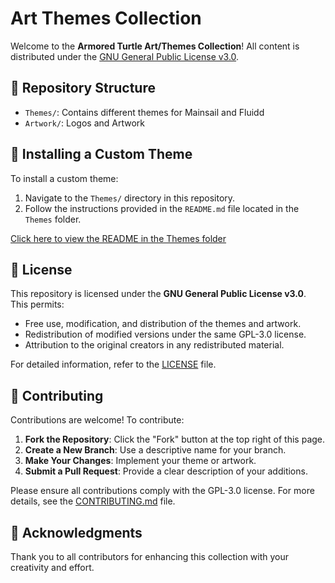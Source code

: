 # Art Themes Collection

Welcome to the **Armored Turtle Art/Themes Collection**! All content is distributed under the [GNU General Public License v3.0](https://www.gnu.org/licenses/gpl-3.0.html).

## 📂 Repository Structure

- `Themes/`: Contains different themes for Mainsail and Fluidd
- `Artwork/`: Logos and Artwork

## 🎨 Installing a Custom Theme

To install a custom theme:

1. Navigate to the `Themes/` directory in this repository.
2. Follow the instructions provided in the `README.md` file located in the `Themes` folder.

[Click here to view the README in the Themes folder](./Themes/README.md)

## 📜 License

This repository is licensed under the **GNU General Public License v3.0**. This permits:

- Free use, modification, and distribution of the themes and artwork.
- Redistribution of modified versions under the same GPL-3.0 license.
- Attribution to the original creators in any redistributed material.

For detailed information, refer to the [LICENSE](LICENSE.md) file.

## 🤝 Contributing

Contributions are welcome! To contribute:

1. **Fork the Repository**: Click the "Fork" button at the top right of this page.
2. **Create a New Branch**: Use a descriptive name for your branch.
3. **Make Your Changes**: Implement your theme or artwork.
4. **Submit a Pull Request**: Provide a clear description of your additions.

Please ensure all contributions comply with the GPL-3.0 license. For more details, see the [CONTRIBUTING.md](CONTRIBUTING.md) file.

## 🌟 Acknowledgments

Thank you to all contributors for enhancing this collection with your creativity and effort.
